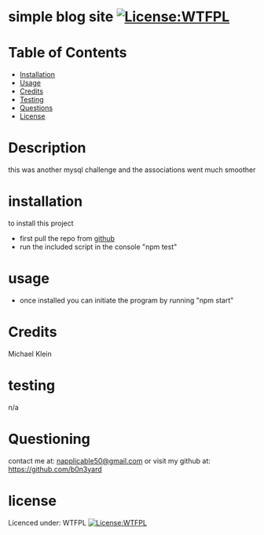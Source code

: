 # simple blog site [![License:WTFPL ](https://img.shields.io/badge/License-WTFPL-brightgreen.svg)](http://www.wtfpl.net/about/)
# Table of Contents
- [Installation](#installation)
- [Usage](#usage)
- [Credits](#credits)
- [Testing](#testing)
- [Questions](#questioning)
- [License](#license)
# Description
this was another mysql challenge and the associations went much smoother
# installation
to install this project
- first pull the repo from [github](https://github.com/b0n3yard/fulstack)  
- run the included script in the console "npm test" 
# usage  



- once installed you can initiate the program by running "npm start"
# Credits
Michael Klein
# testing
n/a
# Questioning
contact me at: [napplicable50@gmail.com](mailto:napplicable50@gmail.com)
or visit my github at: https://github.com/b0n3yard
# license
Licenced under:
WTFPL
[![License:WTFPL ](https://img.shields.io/badge/License-WTFPL-brightgreen.svg)](http://www.wtfpl.net/about/)

